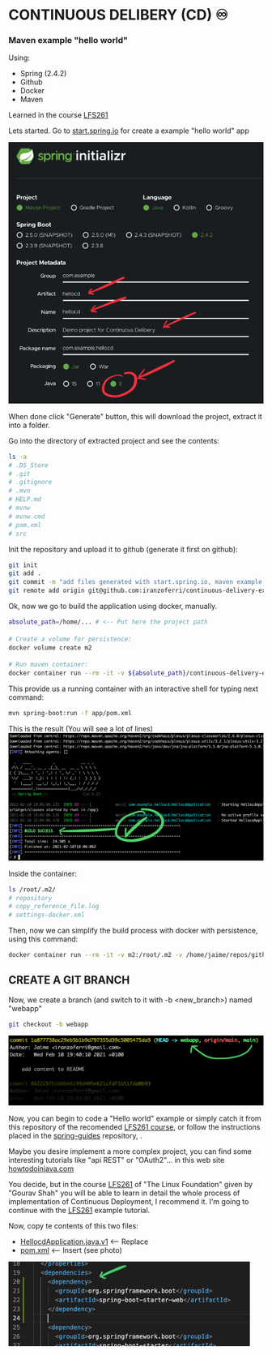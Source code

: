 # CONTINUOUS DELIBERY (CD) ♾️
### Maven example "hello world"
Using:
- Spring (2.4.2)
- Github
- Docker
- Maven

Learned in the course [LFS261](https://training.linuxfoundation.org/training/devops-and-sre-fundamentals-implementing-continuous-delivery-lfs261/)

Lets started. Go to [start.spring.io](https://start.spring.io/) for create a example "hello world" app

![spring.io](img/spring.io.png)

When done click "Generate" button, this will download the project, extract it into a folder.


Go into the directory of extracted project and see the contents:
```bash
ls -a
# .DS_Store
# .git
# .gitignore
# .mvn
# HELP.md
# mvnw
# mvnw.cmd
# pom.xml
# src
```

Init the repository and upload it to github (generate it first on github):
```bash
git init
git add .
git commit -m "add files generated with start.spring.io, maven example project"
git remote add origin git@github.com:iranzoferri/continuous-delivery-example.git
```

Ok, now we go to build the application using docker, manually.

```bash
absolute_path=/home/... # <-- Put here the project path

# Create a volume for persistence:
docker volume create m2

# Run maven container:
docker container run --rm -it -v ${absolute_path}/continuous-delivery-example:/app maven:alpine sh
```

This provide us a running container with an interactive shell for typing next command:

```bash
mvn spring-boot:run -f app/pom.xml
```

This is the result (You will see a lot of lines)
![build_success](img/build_success.png)

Inside the container:
```bash
ls /root/.m2/
# repository
# copy_reference_file.log
# settings-docker.xml
```

Then, now we can simplify the build process with docker with persistence, using this command:

```bash
docker container run --rm -it -v m2:/root/.m2 -v /home/jaime/repos/github/continuous-delivery-example:/app maven:alpine mvn spring-boot:run -f app/pom.xml
```

## CREATE A GIT BRANCH

Now, we create a branch (and switch to it with -b <new_branch>) named "webapp"

```bash
git checkout -b webapp
```

![git_new_branch](img/git_new_branch.png)

Now, you can begin to code a "Hello world" example or simply catch it from this repository of the recomended [LFS261 course](https://training.linuxfoundation.org/training/devops-and-sre-fundamentals-implementing-continuous-delivery-lfs261/), or follow the instructions placed in the [spring-guides](https://github.com/spring-guides/gs-spring-boot) repository, .

Maybe you desire implement a more complex project, you can find some interesting tutorials like "api REST" or "OAuth2"... in this web site [howtodoinjava.com](https://howtodoinjava.com/spring-boot2/rest/rest-api-example/)

You decide, but in the course [LFS261](https://training.linuxfoundation.org/training/devops-and-sre-fundamentals-implementing-continuous-delivery-lfs261/) of "The Linux Foundation" given by "Gourav Shah" you will be able to learn in detail the whole process of implementation of Continuous Deployment, I recommend it. I'm going to continue with the [LFS261](https://training.linuxfoundation.org/training/devops-and-sre-fundamentals-implementing-continuous-delivery-lfs261/) example tutorial.

Now, copy te contents of this two files:
- [HellocdApplication.java.v1](https://raw.githubusercontent.com/lfs261/devops-repo/master/hellocd/HellocdApplication.java.v1) <-- Replace
- [pom.xml](https://raw.githubusercontent.com/lfs261/devops-repo/master/hellocd/pom.xml.snippet1) <-- Insert (see photo)

![replace_pom](img/replace_pom.png)

